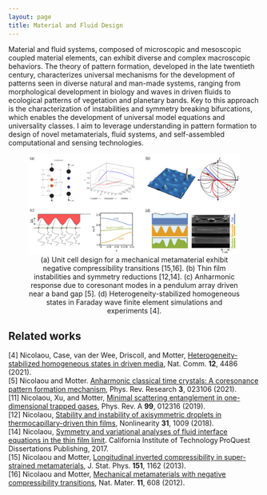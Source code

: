 ```yaml
---
layout: page
title: Material and Fluid Design
---
```

Material and fluid systems, composed of microscopic and mesoscopic coupled material elements, can exhibit diverse and complex macroscopic behaviors. The theory of pattern formation, developed in the late twentieth century, characterizes universal mechanisms for the development of patterns seen in diverse natural and man-made systems, ranging from morphological development in biology and waves in driven fluids to ecological patterns of vegetation and planetary bands. Key to this approach is the characterization of instabilities and symmetry breaking bifurcations, which enables the development of universal model equations and universality classes. I aim to leverage understanding in pattern formation to design of novel metamaterials, fluid systems, and self-assembled computational and sensing technologies.

<figure>
<img src="/assets/img/materials.jpg" width=1024 />
<figcaption align="center">(a) Unit cell design for a mechanical metamaterial exhibit negative compressibility transitions [15,16]. (b) Thin film instabilities and symmetry reductions [12,14]. (c) Anharmonic response due to coresonant modes in a pendulum array driven near a band gap [5]. (d) Heterogeneity-stabilized homogeneous states in Faraday wave finite element simulations and experiments [4].
</figcaption>
</figure>

## Related works
[4] Nicolaou, Case, van der Wee, Driscoll, and  Motter, [Heterogeneity-stabilized homogeneous states in driven media](https://doi.org/10.1038/s41467-021-24459-0), Nat. Comm. **12**, 4486 (2021).  
[5] Nicolaou and Motter. [Anharmonic classical time crystals: A coresonance pattern formation mechanism](https://doi.org/10.1103/PhysRevResearch.3.023106), Phys. Rev. Research **3**, 023106 (2021).  
[11] Nicolaou, Xu, and  Motter, [Minimal scattering entanglement in one-dimensional trapped gases](https://doi.org/10.1103/PhysRevA.99.012316), Phys. Rev. A **99**, 012316 (2019).  
[12] Nicolaou, [Stability and instability of axisymmetric droplets in thermocapillary-driven thin films](https://doi.org/10.1088/1361-6544/aa999c), Nonlinearity **31**, 1009 (2018).  
[14] Nicolaou, [Symmetry and variational analyses of fluid interface equations in the thin film limit](https://www.proquest.com/docview/2129710996?pq-origsite=gscholar&fromopenview=true). California Institute of Technology ProQuest Dissertations Publishing, 2017.  
[15] Nicolaou and Motter, [Longitudinal inverted compressibility in super-strained metamaterials](https://doi.org/10.1007/s10955-013-0742-8), J. Stat. Phys. **151**, 1162 (2013).  
[16] Nicolaou and Motter, [Mechanical metamaterials with negative compressibility transitions](https://doi.org/10.1038/nmat3331), Nat. Mater.  **11**, 608 (2012).
